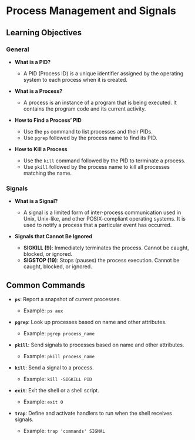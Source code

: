 # Process Management and Signals

## Learning Objectives

### General

- **What is a PID?**
  - A PID (Process ID) is a unique identifier assigned by the operating system to each process when it is created.

- **What is a Process?**
  - A process is an instance of a program that is being executed. It contains the program code and its current activity.

- **How to Find a Process’ PID**
  - Use the `ps` command to list processes and their PIDs.
  - Use `pgrep` followed by the process name to find its PID.

- **How to Kill a Process**
  - Use the `kill` command followed by the PID to terminate a process.
  - Use `pkill` followed by the process name to kill all processes matching the name.

### Signals

- **What is a Signal?**
  - A signal is a limited form of inter-process communication used in Unix, Unix-like, and other POSIX-compliant operating systems. It is used to notify a process that a particular event has occurred.

- **Signals that Cannot Be Ignored**
  - **SIGKILL (9)**: Immediately terminates the process. Cannot be caught, blocked, or ignored.
  - **SIGSTOP (19)**: Stops (pauses) the process execution. Cannot be caught, blocked, or ignored.

## Common Commands

- **`ps`**: Report a snapshot of current processes.
  - Example: `ps aux`

- **`pgrep`**: Look up processes based on name and other attributes.
  - Example: `pgrep process_name`

- **`pkill`**: Send signals to processes based on name and other attributes.
  - Example: `pkill process_name`

- **`kill`**: Send a signal to a process.
  - Example: `kill -SIGKILL PID`

- **`exit`**: Exit the shell or a shell script.
  - Example: `exit 0`

- **`trap`**: Define and activate handlers to run when the shell receives signals.
  - Example: `trap 'commands' SIGNAL`
